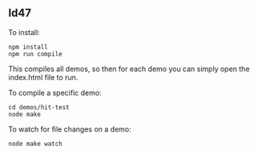 ## ld47 

To install: 
```
npm install
npm run compile
```
This compiles all demos, so then for each demo you can simply open the index.html file to run.

To compile a specific demo: 
```
cd demos/hit-test
node make
```

To watch for file changes on a demo: 
```
node make watch
```